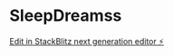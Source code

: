 # SleepDreamss

[Edit in StackBlitz next generation editor ⚡️](https://stackblitz.com/~/github.com/amokamokk/SleepDreamss)